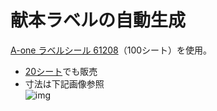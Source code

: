 # 献本ラベルの自動生成

[A-one ラベルシール 61208](https://www.a-one.co.jp/product/search/detail.php?id=61208)（100シート）を使用。
+ [20シート](https://www.a-one.co.jp/product/search/detail.php?id=60208)でも販売
+ 寸法は下記画像参照  
    ![img](https://www.a-one.co.jp/img_fmt/F60208_O.jpg)